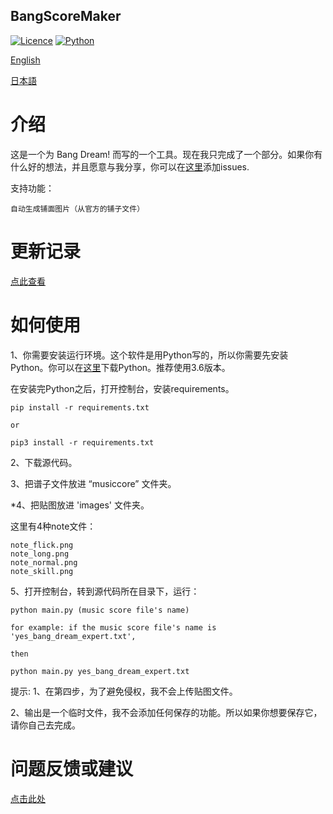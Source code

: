 ## BangScoreMaker

[![Licence](https://img.shields.io/badge/licence-MIT-blue.svg)](https://github.com/yp05327/BangScoreMaker/blob/master/LICENSE)
[![Python](https://img.shields.io/badge/python-3.6-blue.svg)](https://github.com/yp05327/BangScoreMaker#)

[English](https://github.com/yp05327/BangScoreMaker/blob/master/README.md)

[日本語](https://github.com/yp05327/BangScoreMaker/blob/master/README_JP.md)

# 介绍 
这是一个为 Bang Dream! 而写的一个工具。现在我只完成了一个部分。如果你有什么好的想法，并且愿意与我分享，你可以在[这里](https://github.com/yp05327/BangScoreMaker/issues)添加issues.

支持功能：
 ```
自动生成铺面图片（从官方的铺子文件）
```

# 更新记录
[点此查看](https://github.com/yp05327/BangScoreMaker/blob/master/update_cn.md)

# 如何使用
1、你需要安装运行环境。这个软件是用Python写的，所以你需要先安装Python。你可以在[这里](https://www.python.org/downloads/)下载Python。推荐使用3.6版本。

在安装完Python之后，打开控制台，安装requirements。

```shell
pip install -r requirements.txt

or 

pip3 install -r requirements.txt
```

2、下载源代码。

3、把谱子文件放进 “musiccore” 文件夹。

*4、把贴图放进 'images' 文件夹。

这里有4种note文件：

```
note_flick.png
note_long.png
note_normal.png
note_skill.png
```

5、打开控制台，转到源代码所在目录下，运行：

```shell
python main.py (music score file's name)

for example: if the music score file's name is 'yes_bang_dream_expert.txt',

then

python main.py yes_bang_dream_expert.txt
```

提示:
1、在第四步，为了避免侵权，我不会上传贴图文件。

2、输出是一个临时文件，我不会添加任何保存的功能。所以如果你想要保存它，请你自己去完成。

# 问题反馈或建议

[点击此处](https://github.com/yp05327/BangScoreMaker/issues)